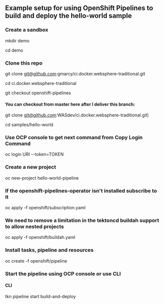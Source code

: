 ## Example setup for using OpenShift Pipelines to build and deploy the hello-world sample

### Create a sandbox
mkdir demo

cd demo

### Clone this repo
git clone git@github.com:gmarcy/ci.docker.websphere-traditional.git

cd ci.docker.websphere-traditional

git checkout openshift-pipelines

#### You can checkout from master here after I deliver this branch:
git clone git@github.com:WASdev/ci.docker.websphere-traditional.git)

cd samples/hello-world

### Use OCP console to get next command from Copy Login Command
oc login URI --token=TOKEN

### Create a new project
oc new-project hello-world-pipeline

### If the openshift-pipelines-operator isn't installed subscribe to it
oc apply -f openshift/subscription.yaml

### We need to remove a limitation in the tektoncd buildah support to allow nested projects
oc apply -f openshift/buildah.yaml

### Install tasks, pipeline and resources
oc create -f openshift/pipeline

### Start the pipeline using OCP console or use CLI

#### CLI
tkn pipeline start build-and-deploy
